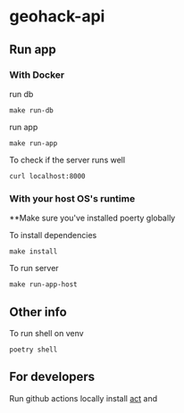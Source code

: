# geohack-api

## Run app
### With Docker
run db
```
make run-db
```

run app
```
make run-app
```

To check if the server runs well
```
curl localhost:8000
```

### With your host OS's runtime
**Make sure you've installed poerty globally

To install dependencies
```
make install
```

To run server
```
make run-app-host
```

## Other info

To run shell on venv
```
poetry shell
```

## For developers
Run github actions locally
install [act](https://github.com/nektos/act) and